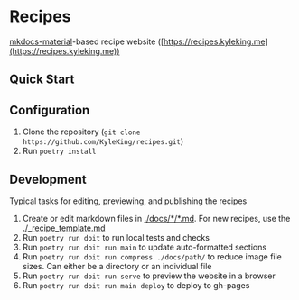 # Recipes

[mkdocs-material](https://squidfunk.github.io/mkdocs-material/)-based recipe website ([https://recipes.kyleking.me](https://recipes.kyleking.me))

## Quick Start

## Configuration

1. Clone the repository (`git clone https://github.com/KyleKing/recipes.git`)
2. Run `poetry install`

## Development

Typical tasks for editing, previewing, and publishing the recipes

1. Create or edit markdown files in [./docs/\*/\*.md](./docs/). For new recipes, use the [./_recipe_template.md](./_recipe_template.md)
2. Run `poetry run doit` to run local tests and checks
3. Run `poetry run doit run main` to update auto-formatted sections
4. Run `poetry run doit run compress ./docs/path/` to reduce image file sizes. Can either be a directory or an individual file
5. Run `poetry run doit run serve` to preview the website in a browser
6. Run `poetry run doit run main deploy` to deploy to gh-pages
